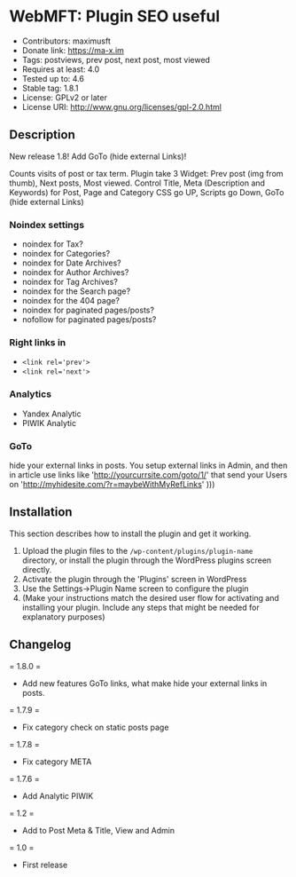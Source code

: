 # WebMFT: Plugin SEO useful

* Contributors: maximusft
* Donate link: https://ma-x.im
* Tags: postviews, prev post, next post, most viewed
* Requires at least: 4.0
* Tested up to: 4.6
* Stable tag: 1.8.1
* License: GPLv2 or later
* License URI: http://www.gnu.org/licenses/gpl-2.0.html

## Description

New release 1.8! Add GoTo (hide external Links)!

Counts visits of post or tax term.
Plugin take 3 Widget: Prev post (img from thumb), Next posts, Most viewed.
Control Title, Meta (Description and Keywords) for Post, Page and Category
CSS go UP, Scripts go Down, GoTo (hide external Links)

### Noindex settings
* noindex for Tax?
* noindex for Categories?
* noindex for Date Archives?
* noindex for Author Archives?
* noindex for Tag Archives?
* noindex for the Search page?
* noindex for the 404 page?
* noindex for paginated pages/posts?
* nofollow for paginated pages/posts?

### Right links in
* `<link rel='prev'>`
* `<link rel='next'>`

### Analytics
* Yandex Analytic
* PIWIK Analytic

### GoTo
hide your external links in posts. You setup external links in Admin, and then in article use links like 'http://yourcurrsite.com/goto/1/' that send your Users on 'http://myhidesite.com/?r=maybeWithMyRefLinks' )))

## Installation

This section describes how to install the plugin and get it working.

1. Upload the plugin files to the `/wp-content/plugins/plugin-name` directory, or install the plugin through the WordPress plugins screen directly.
1. Activate the plugin through the 'Plugins' screen in WordPress
1. Use the Settings->Plugin Name screen to configure the plugin
1. (Make your instructions match the desired user flow for activating and installing your plugin. Include any steps that might be needed for explanatory purposes)


## Changelog

= 1.8.0 =
* Add new features GoTo links, what make hide your external links in posts.

= 1.7.9 =
* Fix category check on static posts page

= 1.7.8 =
* Fix category META

= 1.7.6 =
* Add Analytic PIWIK

= 1.2 =
* Add to Post Meta & Title, View and Admin

= 1.0 =
* First release